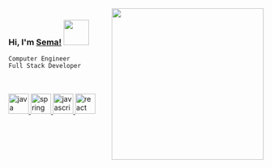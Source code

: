 
<img align='right' src="https://media.giphy.com/media/LMcB8XospGZO8UQq87/giphy.gif" width="300" >


### Hi, I'm [Sema!](https://github.com/semarslan) <img src="https://media.giphy.com/media/mGcNjsfWAjY5AEZNw6/giphy.gif" width="50">


```Computer Engineer``` 
<br>
```Full Stack Developer```

<br>
<br>
<a href="https://www.java.com" target="_blank"> <img src="https://raw.githubusercontent.com/devicons/devicon/master/icons/java/java-original.svg" alt="java" width="40" height="40"/> </a> 
<a href="https://spring.io/" target="_blank"> <img src="https://www.vectorlogo.zone/logos/springio/springio-icon.svg" alt="spring" width="40" height="40"/> </a>
<a href="https://developer.mozilla.org/en-US/docs/Web/JavaScript" target="_blank"> <img src="https://raw.githubusercontent.com/devicons/devicon/master/icons/javascript/javascript-original.svg" alt="javascript" width="40" height="40"/> </a> 
 <a href="https://reactjs.org/" target="_blank"> <img src="https://raw.githubusercontent.com/devicons/devicon/master/icons/react/react-original-wordmark.svg" alt="react" width="40" height="40"/> </a> 

